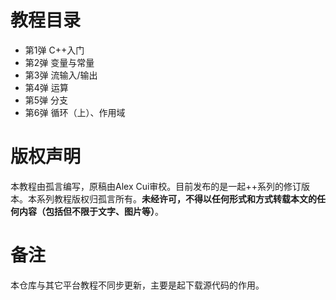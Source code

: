 # 教程目录

- 第1弹   C++入门
- 第2弹   变量与常量
- 第3弹   流输入/输出
- 第4弹   运算
- 第5弹   分支
- 第6弹   循环（上）、作用域

# 版权声明

本教程由孤言编写，原稿由Alex Cui审校。目前发布的是一起++系列的修订版本。本系列教程版权归孤言所有。**未经许可，不得以任何形式和方式转载本文的任何内容（包括但不限于文字、图片等）**。

# 备注

本仓库与其它平台教程不同步更新，主要是起下载源代码的作用。